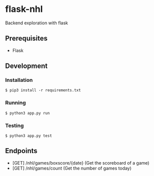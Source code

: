 # flask-nhl
Backend exploration with flask
## Prerequisites
* Flask
## Development
### Installation
    $ pip3 install -r requirements.txt
### Running
    $ python3 app.py run
### Testing
    $ python3 app.py test
## Endpoints
* [GET] /nhl/games/boxscore/{date} (Get the scoreboard of a game)
* [GET] /nhl/games/count (Get the number of games today)
